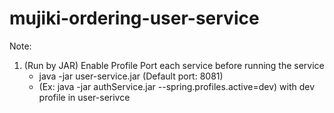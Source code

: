 # mujiki-ordering-user-service

Note:

1. (Run by JAR) Enable Profile Port each service before running the service 
   - java -jar user-service.jar (Default port: 8081)
   - (Ex: java -jar authService.jar --spring.profiles.active=dev) with dev profile in user-serivce